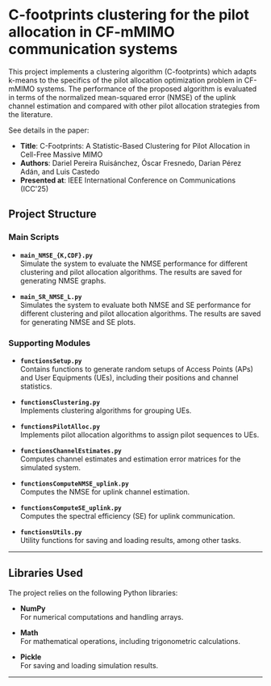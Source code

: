 # C-footprints clustering for the pilot allocation in CF-mMIMO communication systems

This project implements a clustering algorithm (C-footprints) which adapts k-means to the specifics of the pilot 
allocation optimization problem in CF-mMIMO systems. The performance of the proposed algorithm is evaluated in terms
of the normalized mean-squared error (NMSE) of the uplink channel estimation and compared with other pilot 
allocation strategies from the literature.

See details in the paper:
- **Title**: C-Footprints: A Statistic-Based Clustering for Pilot Allocation in Cell-Free Massive MIMO
- **Authors**: Dariel Pereira Ruisánchez, Óscar Fresnedo, Darian Pérez Adán, and Luis Castedo
- **Presented at**: IEEE International Conference on Communications (ICC'25)

## Project Structure

### Main Scripts

- **`main_NMSE_{K,CDF}.py`**  
  Simulate the system to evaluate the NMSE performance for different clustering and pilot allocation algorithms. The results
are saved for generating NMSE graphs.

- **`main_SR_NMSE_L.py`**  
  Simulates the system to evaluate both NMSE and SE performance for different clustering and pilot allocation algorithms. 
The results are saved for generating NMSE and SE plots.

### Supporting Modules

- **`functionsSetup.py`**  
  Contains functions to generate random setups of Access Points (APs) and User Equipments (UEs), including their positions 
and channel statistics.

- **`functionsClustering.py`**  
  Implements clustering algorithms for grouping UEs.

- **`functionsPilotAlloc.py`**  
  Implements pilot allocation algorithms to assign pilot sequences to UEs.

- **`functionsChannelEstimates.py`**  
  Computes channel estimates and estimation error matrices for the simulated system.

- **`functionsComputeNMSE_uplink.py`**  
  Computes the NMSE for uplink channel estimation.

- **`functionsComputeSE_uplink.py`**  
  Computes the spectral efficiency (SE) for uplink communication.

- **`functionsUtils.py`**  
  Utility functions for saving and loading results, among other tasks.

---

## Libraries Used

The project relies on the following Python libraries:

- **NumPy**  
  For numerical computations and handling arrays.

- **Math**  
  For mathematical operations, including trigonometric calculations.

- **Pickle**  
  For saving and loading simulation results.

---

